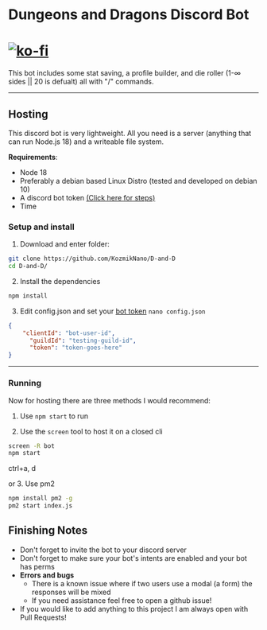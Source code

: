 # Dungeons and Dragons Discord Bot 
# [![ko-fi](https://ko-fi.com/img/githubbutton_sm.svg)](https://ko-fi.com/D1D6EORYY)
This bot includes some stat saving, a profile builder, and die roller (1-∞ sides || 20 is defualt) all with "/" commands.

____

## Hosting
This discord bot is very lightweight. All you need is a server (anything that can run Node.js 18) and a writeable file system.

**Requirements**: 
- Node 18
- Preferably a debian based Linux Distro (tested and developed on debian 10)
- A discord bot token [(Click here for steps)](https://github.com/reactiflux/discord-irc/wiki/Creating-a-discord-bot-&-getting-a-token)
- Time

### Setup and install
1. Download and enter folder:
```bash
git clone https://github.com/KozmikNano/D-and-D
cd D-and-D/
```

2. Install the dependencies
```bash
npm install
```

3. Edit config.json and set your [bot token](https://github.com/reactiflux/discord-irc/wiki/Creating-a-discord-bot-&-getting-a-token)
`nano config.json`
```json
{
    "clientId": "bot-user-id",
	  "guildId": "testing-guild-id",
	  "token": "token-goes-here"
}
```

___
### Running
Now for hosting there are three methods I would recommend:
1. Use `npm start` to run

2. Use the `screen` tool to host it on a closed cli
```bash
screen -R bot
npm start
```
ctrl+a, d

or 3. Use pm2
```bash
npm install pm2 -g
pm2 start index.js
```

## Finishing Notes
- Don't forget to invite the bot to your discord server
- Don't forget to make sure your bot's intents are enabled and your bot has perms
- **Errors and bugs**
  - There is a known issue where if two users use a modal (a form) the responses will be mixed
  - If you need assistance feel free to open a github issue!
- If you would like to add anything to this project I am always open with Pull Requests!

